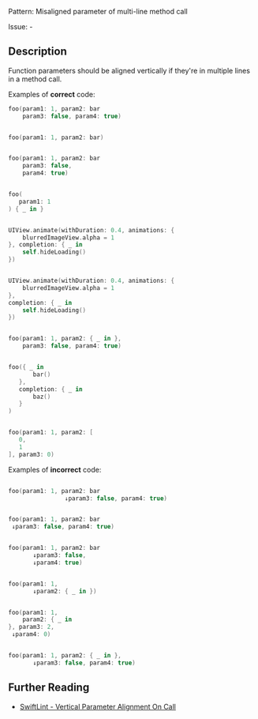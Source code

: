 Pattern: Misaligned parameter of multi-line method call

Issue: -

## Description

Function parameters should be aligned vertically if they're in multiple lines in a method call.

Examples of **correct** code:
```swift
foo(param1: 1, param2: bar
    param3: false, param4: true)


foo(param1: 1, param2: bar)


foo(param1: 1, param2: bar
    param3: false,
    param4: true)


foo(
   param1: 1
) { _ in }


UIView.animate(withDuration: 0.4, animations: {
    blurredImageView.alpha = 1
}, completion: { _ in
    self.hideLoading()
})


UIView.animate(withDuration: 0.4, animations: {
    blurredImageView.alpha = 1
},
completion: { _ in
    self.hideLoading()
})


foo(param1: 1, param2: { _ in },
    param3: false, param4: true)


foo({ _ in
       bar()
   },
   completion: { _ in
       baz()
   }
)


foo(param1: 1, param2: [
   0,
   1
], param3: 0)

```
Examples of **incorrect** code:
```swift

foo(param1: 1, param2: bar
                ↓param3: false, param4: true)


foo(param1: 1, param2: bar
 ↓param3: false, param4: true)


foo(param1: 1, param2: bar
       ↓param3: false,
       ↓param4: true)


foo(param1: 1,
       ↓param2: { _ in })


foo(param1: 1,
    param2: { _ in
}, param3: 2,
 ↓param4: 0)


foo(param1: 1, param2: { _ in },
       ↓param3: false, param4: true)

```

## Further Reading

* [SwiftLint - Vertical Parameter Alignment On Call](https://realm.github.io/SwiftLint/vertical_parameter_alignment_on_call.html)